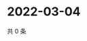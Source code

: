 # 2022-03-04

共 0 条

<!-- BEGIN WEIBO -->
<!-- 最后更新时间 Fri Mar 04 2022 10:41:21 GMT+0800 (China Standard Time) -->

<!-- END WEIBO -->
